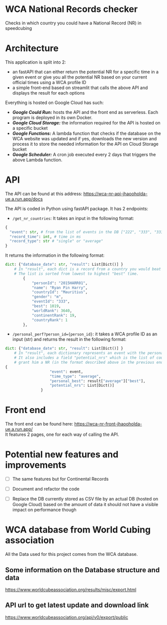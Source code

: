 # WCA National Records checker
Checks in which country you could have a National Record (NR) in speedcubing
# Architecture
This application is split into 2:
- an fastAPI that can either return the potential NR for a specific time in a given event or give you all the potential NR based on your current official times using a WCA profile ID
- a simple front-end based on streamlit that calls the above API and displays the result for each options

Everything is hosted on Google Cloud has such:
- ***Google Could Run:*** hosts the API and the front end as serverless. Each program is deployed in its own Docker. 
- ***Google Cloud Storage:*** the information required for the API is hosted on a specific bucket
- ***Google Functions:*** A lambda function that checks if the database on the WCA website was updated and if yes, downloads the new version and process it to store the needed information for the API on Cloud Storage bucket
- ***Google Scheduler:*** A cron job executed every 2 days that triggers the above Lambda function.

# API
The API can be found at this address: https://wca-nr-api-jhaooholda-ue.a.run.app/docs

The API is coded in Python using fastAPI package.
It has 2 endpoints:
- `/get_nr_countries`: It takes an input in the following format:   
```python
{
  "event": str, # from the list of events in the DB ["222", "333", "333bf", "333fm", "333ft", "333oh", "444", "444bf", "555", "555bf", "666", "777", "clock", "magic", "minx", "mmagic", "pyram", "skewb", "sq1"]
  "record_time": int, # time in ms
  "record_type": str # "single" or "average"
}
```

It returns the information in the following format:
```python
dict: {"database_date": str, "result": List[Dict()] } 
    # In "result", each dict is a record from a country you would beat with the given time, with the below format.
    # The list is sorted from lowest to highest "best" time.
        {
            "personId": "2015HARR01",
            "name": "Ryan Pin Harry",
            "countryId": "Mauritius",
            "gender": "m",
            "eventId": "333",
            "best": 1019,
            "worldRank": 3640,
            "continentRank": 19,
            "countryRank": 1
        },
```
- `/personal_perf?person_id={person_id}`: it takes a WCA profile ID as an input (str) and returns the result in the following format:
```python
dict: {"database_date": str, "result": List[Dict()] } 
    # In "result", each dictionary represents an event with the personal record of the person from WCA DB
    # It also includes a field "potential_nrs" which is the list of countries in which the person's best would
    # grant him a NR (in the format described above in the previous endpoint)
{
                    "event": event,
                    "time_type": "average",
                    "personal_best": result["average"]["best"],
                    "potential_nrs": List[Dict()]
                }
```
# Front end
The front end can be found here: https://wca-nr-front-jhaooholda-ue.a.run.app/  
It features 2 pages, one for each way of calling the API.

# Potential new features and improvements
- [ ] The same features but for Continental Records
- [ ] Document and refactor the code
- [ ] Replace the DB currently stored as CSV file by an actual DB (hosted on Google Cloud) based on the amount of data it should not have a visible impact on performance though


# WCA database from World Cubing association  
All the Data used for this project comes from the WCA database.  

## Some information on the Database structure and data
https://www.worldcubeassociation.org/results/misc/export.html
## API url to get latest update and download link
https://www.worldcubeassociation.org/api/v0/export/public
